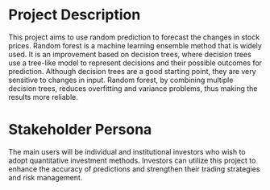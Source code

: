 # Project Description
This project aims to use random prediction to forecast the changes in stock prices. Random forest is a machine learning ensemble method that is widely used. It is an improvement based on decision trees, where decision trees use a tree-like model to represent decisions and their possible outcomes for prediction. Although decision trees are a good starting point, they are very sensitive to changes in input. Random forest, by combining multiple decision trees, reduces overfitting and variance problems, thus making the results more reliable.

# Stakeholder Persona
The main users will be individual and institutional investors who wish to adopt quantitative investment methods. Investors can utilize this project to enhance the accuracy of predictions and strengthen their trading strategies and risk management.

